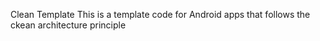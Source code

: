 Clean Template 
This is a template code for Android apps that follows the ckean architecture principle
